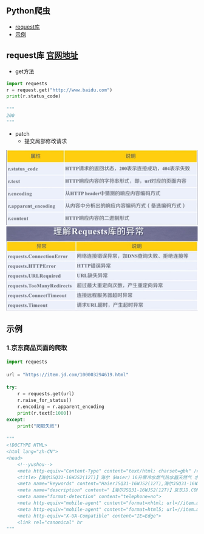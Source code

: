 ## Python爬虫

* [request库](#request库)
* [示例](#示例)

<span id="request库"></span>
## request库  [官网地址](http://cn.python-requests.org/zh_CN/latest/)
* get方法
```py
import requests
r = request.get("http://www.baidu.com")
print(r.status_code)

"""
200
"""
```
* patch
  * 提交局部修改请求
  
<div align=center><img src="https://github.com/FangChao1086/Coding_language/blob/master/依赖文件/Response对象.JPG"></div>

<div align=center><img src="https://github.com/FangChao1086/Coding_language/blob/master/依赖文件/Requests库的异常.JPG"></div>

<span id="示例"></span>
## 示例
### 1.京东商品页面的爬取
```py
import requests

url = "https://item.jd.com/100003294619.html"

try:
    r = requests.get(url)
    r.raise_for_status()
    r.encoding = r.apparent_encoding
    print(r.text[:1000])
except:
    print("爬取失败")

"""
<!DOCTYPE HTML>
<html lang="zh-CN">
<head>
    <!--yushou-->
    <meta http-equiv="Content-Type" content="text/html; charset=gbk" />
    <title>【海尔JSQ31-16WJS2(12T)】海尔（Haier）16升零冷水燃气热水器天然气 水气双调恒温智能浴缸注水 8年质保 JSQ31-16WJS2(12T)【行情 报价 价格 评测】-京东</title>
    <meta name="keywords" content="HaierJSQ31-16WJS2(12T),海尔JSQ31-16WJS2(12T),海尔JSQ31-16WJS2(12T)报价,HaierJSQ31-16WJS2(12T)报价"/>
    <meta name="description" content="【海尔JSQ31-16WJS2(12T)】京东JD.COM提供海尔JSQ31-16WJS2(12T)正品行货，并包括HaierJSQ31-16WJS2(12T)网购指南，以及海尔JSQ31-16WJS2(12T)图片、JSQ31-16WJS2(12T)参数、JSQ31-16WJS2(12T)评论、JSQ31-16WJS2(12T)心得、JSQ31-16WJS2(12T)技巧等信息，网购海尔JSQ31-16WJS2(12T)上京东,放心又轻松" />
    <meta name="format-detection" content="telephone=no">
    <meta http-equiv="mobile-agent" content="format=xhtml; url=//item.m.jd.com/product/100003294619.html">
    <meta http-equiv="mobile-agent" content="format=html5; url=//item.m.jd.com/product/100003294619.html">
    <meta http-equiv="X-UA-Compatible" content="IE=Edge">
    <link rel="canonical" hr
"""
```
